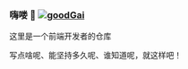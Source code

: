 ### 嗨喽 👾 [![goodGai](https://github-readme-stats.vercel.app/api?username=goodGai)](https://github.com/anuraghazra/github-readme-stats)
这里是一个前端开发者的仓库

写点啥呢、能坚持多久呢、谁知道呢，就这样吧！
